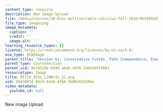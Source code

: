 ```yaml
---
content_type: resource
description: New image Upload
file: /media/courses/18-02sc-multivariable-calculus-fall-2010/8643802d94cb42e84fb45b06262559ba_MIT18_02SC_L20Brds_22.png
file_type: image/png
image_metadata:
  caption: ''
  credit: ''
  image-alt: ''
learning_resource_types: []
license: https://creativecommons.org/licenses/by-nc-sa/4.0/
ocw_type: OCWImage
parent_title: 'Session 61: Conservative Fields, Path Independence, Exact Differentials'
parent_type: CourseSection
parent_uid: 9e1952de-8d4d-a6a6-dd36-24e6169f4681
resourcetype: Image
title: MIT18_02SC_L20Brds_22.png
uid: 8643802d-94cb-42e8-4fb4-5b06262559ba
video_metadata:
  youtube_id: null
---
```

New image Upload